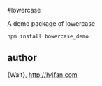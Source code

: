 #lowercase

A demo package of lowercase

```{bash}
npm install bowercase_demo
```

## author

{Wait}, http://h4fan.com

